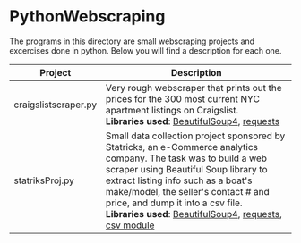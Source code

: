 # PythonWebscraping
The programs in this directory are small webscraping projects and excercises done in python. 
Below you will find a description for each one.

|Project | Description
--------- |-------------
|craigslistscraper.py |Very rough webscraper that prints out the prices for the 300 most current NYC apartment listings on Craigslist. <br><b>Libraries used</b>: [BeautifulSoup4](https://pypi.python.org/pypi/beautifulsoup4/4.3.2), [requests](http://docs.python-requests.org/en/latest/user/install/)
|statriksProj.py |Small data collection project sponsored by Statricks, an e-Commerce analytics company. The task was to build a web scraper using Beautiful Soup library to extract listing info such as a boat's make/model, the seller's contact # and price, and dump it into a csv file.<br><b>Libraries used</b>: [BeautifulSoup4](https://pypi.python.org/pypi/beautifulsoup4/4.3.2), [requests](http://docs.python-requests.org/en/latest/user/install/), [csv module](https://docs.python.org/2/library/csv.html#module-csv)


